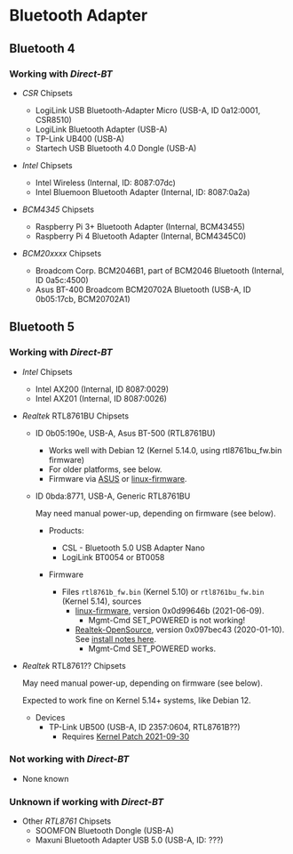 # Bluetooth Adapter

## Bluetooth 4

### Working with *Direct-BT*

  - *CSR* Chipsets
    - LogiLink USB Bluetooth-Adapter Micro (USB-A, ID 0a12:0001, CSR8510)
    - LogiLink Bluetooth Adapter (USB-A)
    - TP-Link UB400 (USB-A)
    - Startech USB Bluetooth 4.0 Dongle (USB-A)

  - *Intel* Chipsets
    - Intel Wireless (Internal, ID: 8087:07dc)
    - Intel Bluemoon Bluetooth Adapter (Internal, ID: 8087:0a2a)
  
  - *BCM4345* Chipsets
    - Raspberry Pi 3+ Bluetooth Adapter (Internal, BCM43455)
    - Raspberry Pi 4  Bluetooth Adapter (Internal, BCM4345C0)

  - *BCM20xxxx* Chipsets
    - Broadcom Corp. BCM2046B1, part of BCM2046 Bluetooth (Internal, ID 0a5c:4500)
    - Asus BT-400 Broadcom BCM20702A Bluetooth (USB-A, ID 0b05:17cb, BCM20702A1)

## Bluetooth 5

### Working with *Direct-BT*

  - *Intel* Chipsets
    - Intel AX200 (Internal, ID 8087:0029)
    - Intel AX201 (Internal, ID 8087:0026)

  - *Realtek* RTL8761BU Chipsets 
      - ID 0b05:190e, USB-A, Asus BT-500 (RTL8761BU)
        - Works well with Debian 12 (Kernel 5.14.0, using rtl8761bu_fw.bin firmware)
        - For older platforms, see below.
        - Firmware via [ASUS](https://www.asus.com/us/Networking-IoT-Servers/Adapters/All-series/USB-BT500/HelpDesk_Download/)
        or [linux-firmware](https://git.kernel.org/pub/scm/linux/kernel/git/firmware/linux-firmware.git/log/rtl_bt/rtl8761bu_fw.bin).

      - ID 0bda:8771, USB-A, Generic RTL8761BU

        May need manual power-up, depending on firmware (see below).

        - Products:
          - CSL - Bluetooth 5.0 USB Adapter Nano
          - LogiLink BT0054 or BT0058

        - Firmware
          - Files `rtl8761b_fw.bin` (Kernel 5.10) or `rtl8761bu_fw.bin` (Kernel 5.14), sources
            - [linux-firmware](https://git.kernel.org/pub/scm/linux/kernel/git/firmware/linux-firmware.git/log/rtl_bt/rtl8761b_fw.bin), version 0x0d99646b (2021-06-09).
              - Mgmt-Cmd SET_POWERED is not working!
            - [Realtek-OpenSource](https://github.com/Realtek-OpenSource/android_hardware_realtek/tree/rtk1395/bt/rtkbt/Firmware/BT), version 0x097bec43 (2020-01-10). See [install notes here](https://linuxreviews.org/Realtek_RTL8761B).
              - Mgmt-Cmd SET_POWERED works.

  - *Realtek* RTL8761?? Chipsets 

    May need manual power-up, depending on firmware (see below).

    Expected to work fine on Kernel 5.14+ systems, like Debian 12.

    - Devices
      - TP-Link UB500 (USB-A, ID 2357:0604, RTL8761B??)
        - Requires [Kernel Patch 2021-09-30](https://lore.kernel.org/lkml/20210930082239.3699395-1-nick@flinny.org/T/)

### Not working with *Direct-BT*

  - None known

### Unknown if working with *Direct-BT*

  - Other *RTL8761* Chipsets
    - SOOMFON Bluetooth Dongle (USB-A)
    - Maxuni Bluetooth Adapter USB 5.0 (USB-A, ID: ???)

  
